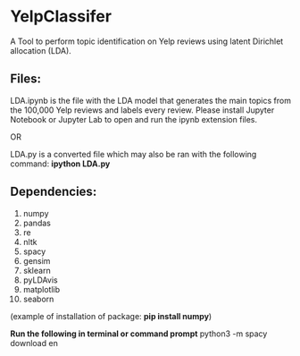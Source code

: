 # YelpClassifer
A Tool to perform topic identification on Yelp reviews using latent Dirichlet allocation (LDA).

## Files:

LDA.ipynb is the file with the LDA model that generates the main topics from the 100,000 Yelp reviews and labels every review. Please install Jupyter Notebook or Jupyter Lab to open and run the ipynb extension files.

OR

LDA.py is a converted file which may also be ran with the following command:
**ipython LDA.py**



## Dependencies:
1. numpy
2. pandas
3. re
4. nltk
5. spacy
6. gensim
7. sklearn
8. pyLDAvis
9. matplotlib
10. seaborn 

(example of installation of package: **pip install numpy**)

**Run the following in terminal or command prompt**
python3 -m spacy download en
